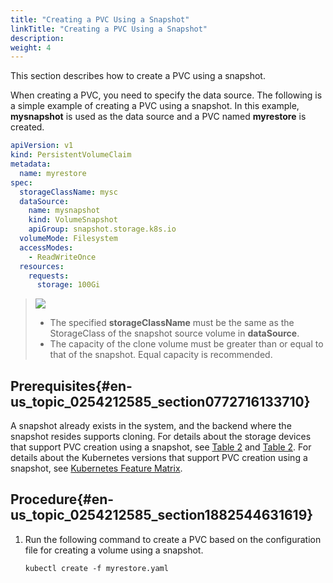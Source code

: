 ```yaml
---
title: "Creating a PVC Using a Snapshot"
linkTitle: "Creating a PVC Using a Snapshot"
description: 
weight: 4
---
```


This section describes how to create a PVC using a snapshot.

When creating a PVC, you need to specify the data source. The following is a simple example of creating a PVC using a snapshot. In this example,  **mysnapshot**  is used as the data source and a PVC named  **myrestore**  is created.

```yaml
apiVersion: v1
kind: PersistentVolumeClaim
metadata:
  name: myrestore
spec:
  storageClassName: mysc
  dataSource:
    name: mysnapshot
    kind: VolumeSnapshot
    apiGroup: snapshot.storage.k8s.io
  volumeMode: Filesystem
  accessModes:
    - ReadWriteOnce
  resources:
    requests:
      storage: 100Gi
```

>![](/css-docs/public_sys-resources/en/icon-notice.gif) 
>-   The specified  **storageClassName**  must be the same as the StorageClass of the snapshot source volume in  **dataSource**.
>-   The capacity of the clone volume must be greater than or equal to that of the snapshot. Equal capacity is recommended.

## Prerequisites{#en-us_topic_0254212585_section0772716133710}

A snapshot already exists in the system, and the backend where the snapshot resides supports cloning. For details about the storage devices that support PVC creation using a snapshot, see  [Table 2](/docs/compatibility-and-features/compatibility-with-huawei-enterprise-storage#table14995183994515)  and  [Table 2](/docs/compatibility-and-features/compatibility-with-huawei-distributed-storage#table175022559255). For details about the Kubernetes versions that support PVC creation using a snapshot, see  [Kubernetes Feature Matrix](/docs/compatibility-and-features/kubernetes-feature-matrix).

## Procedure{#en-us_topic_0254212585_section1882544631619}

1.  Run the following command to create a PVC based on the configuration file for creating a volume using a snapshot.

    ```
    kubectl create -f myrestore.yaml
    ```

